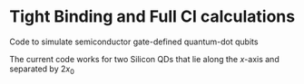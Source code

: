# Tight Binding and Full CI calculations
  Code to simulate semiconductor gate-defined quantum-dot qubits 

The current code works for two Silicon QDs that lie along the $`x`$-axis and separated by 2$`x_0`$